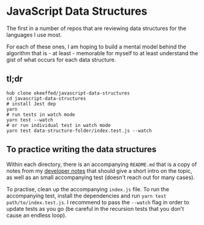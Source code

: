 # JavaScript Data Structures

The first in a number of repos that are reviewing data structures for the languages I use most.

For each of these ones, I am hoping to build a mental model behind the algorithm that is - at least - memorable for myself to at least understand the gist of what occurs for each data structure.

## tl;dr

```shell
hub clone okeeffed/javascript-data-structures
cd javascript-data-structures
# install Jest dep
yarn
# run tests in watch mode
yarn test --watch
# or run individual test in watch mode
yarn test data-structure-folder/index.test.js --watch
```

## To practice writing the data structures

Within each directory, there is an accompanying `README.md` that is a copy of notes from my [developer notes](https://github.com/okeeffed/developer-notes) that should give a short intro on the topic, as well as an small accompanying test (doesn't reach out for many cases).

To practise, clean up the accompanying `index.js` file. To run the accompanying test, install the dependencies and run `yarn test path/to/index.test.js`. I recommend to pass the `--watch` flag in order to update tests as you go (be careful in the recursion tests that you don't cause an endless loop).

